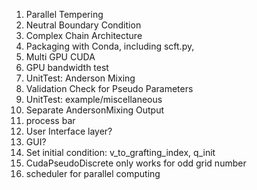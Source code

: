 1. Parallel Tempering
2. Neutral Boundary Condition
5. Complex Chain Architecture
6. Packaging with Conda, including scft.py,
7. Multi GPU CUDA
8. GPU bandwidth test
9. UnitTest: Anderson Mixing
10. Validation Check for Pseudo Parameters
11. UnitTest: example/miscellaneous
13. Separate AndersonMixing Output
16. process bar
19. User Interface layer?
20. GUI?
21. Set initial condition: v_to_grafting_index, q_init
22. CudaPseudoDiscrete only works for odd grid number
23. scheduler for parallel computing